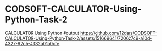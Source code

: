 # CODSOFT-CALCULATOR-Using-Python-Task-2
CALCULATOR Using Python
#output
https://github.com/12dars/CODSOFT-CALCULATOR-Using-Python-Task-2/assets/151669641/720627c9-a10d-4327-92c5-4332a01a0cfe
